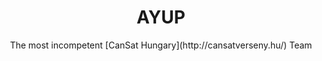 <h1 align="center">AYUP</h1>
<p align="center">The most incompetent [CanSat Hungary](http://cansatverseny.hu/) Team</p>
